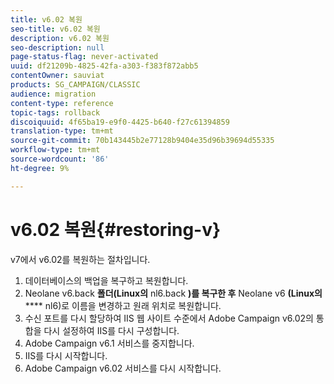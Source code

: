 ```yaml
---
title: v6.02 복원
seo-title: v6.02 복원
description: v6.02 복원
seo-description: null
page-status-flag: never-activated
uuid: df21209b-4825-42fa-a303-f383f872abb5
contentOwner: sauviat
products: SG_CAMPAIGN/CLASSIC
audience: migration
content-type: reference
topic-tags: rollback
discoiquuid: 4f65ba19-e9f0-4425-b640-f27c61394859
translation-type: tm+mt
source-git-commit: 70b143445b2e77128b9404e35d96b39694d55335
workflow-type: tm+mt
source-wordcount: '86'
ht-degree: 9%

---
```



# v6.02 복원{#restoring-v}

v7에서 v6.02를 복원하는 절차입니다.

1. 데이터베이스의 백업을 복구하고 복원합니다.
1. Neolane v6.back **폴더(Linux의** nl6.back **)를 복구한 후** Neolane v6 **(Linux의****** nl6)로 이름을 변경하고 원래 위치로 복원합니다.
1. 수신 포트를 다시 할당하여 IIS 웹 사이트 수준에서 Adobe Campaign v6.02의 통합을 다시 설정하여 IIS를 다시 구성합니다.
1. Adobe Campaign v6.1 서비스를 중지합니다.
1. IIS를 다시 시작합니다.
1. Adobe Campaign v6.02 서비스를 다시 시작합니다.

